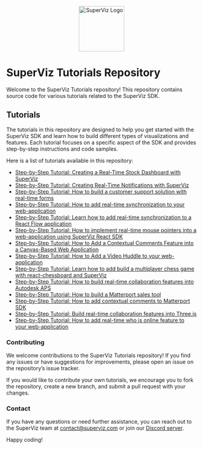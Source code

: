 <p align="center">
  <a href="https://superviz.com/" target="blank"><img src="https://avatars.githubusercontent.com/u/56120553?s=200&v=4" width="120" alt="SuperViz Logo" /></a>
</p>

# SuperViz Tutorials Repository

Welcome to the SuperViz Tutorials repository! This repository contains source code for various tutorials related to the SuperViz SDK.

## Tutorials

The tutorials in this repository are designed to help you get started with the SuperViz SDK and learn how to build different types of visualizations and features. Each tutorial focuses on a specific aspect of the SDK and provides step-by-step instructions and code samples.

Here is a list of tutorials available in this repository:

- [Step-by-Step Tutorial: Creating a Real-Time Stock Dashboard with SuperViz](https://github.com/SuperViz/tutorials/tree/main/realtime-data-dashboard)
- [Step-by-Step Tutorial: Creating Real-Time Notifications with SuperViz](https://github.com/SuperViz/tutorials/tree/main/realtime-notifications)
- [Step-by-Step Tutorial: How to build a customer support solution with real-time forms](https://github.com/SuperViz/tutorials/tree/main/customer-support)
- [Step-by-Step Tutorial: How to add real-time synchronization to your web-application](https://github.com/SuperViz/tutorials/tree/main/realtime-notes-application)
- [Step-by-Step Tutorial: Learn how to add real-time synchronization to a React Flow application](https://github.com/SuperViz/tutorials/tree/main/realtime-react-flow)
- [Step-by-Step Tutorial: How to implement real-time mouse pointers into a web-application using SuperViz React SDK](https://github.com/SuperViz/tutorials/tree/main/mouse-pointers)
- [Step-by-Step Tutorial: How to Add a Contextual Comments Feature into a Canvas-Based Web Application](https://github.com/SuperViz/tutorials/tree/main/contextual-comments-canvas)
- [Step-by-Step Tutorial: How to Add a Video Huddle to your web-application](https://github.com/SuperViz/tutorials/tree/main/video-huddle)
- [Step-by-Step Tutorial: Learn how to add build a multiplayer chess game with react-chessboard and SuperViz](https://github.com/SuperViz/tutorials/tree/main/chess-game)
- [Step-by-Step Tutorial: How to build real-time collaboration features into Autodesk APS](https://github.com/SuperViz/tutorials/tree/main/presence-autodesk)
- [Step-by-Step Tutorial: How to build a Matterport sales tool](https://github.com/SuperViz/tutorials/tree/main/matterport-sales-tool)
- [Step-by-Step Tutorial: How to add contextual comments to Matterport SDK](https://github.com/SuperViz/tutorials/tree/main/matterport-comments)
- [Step-by-Step Tutorial: Build real-time collaboration features into Three.js](https://github.com/SuperViz/tutorials/tree/main/three-js)
- [Step-by-Step Tutorial: How to add real-time who is online feature to your web-application](https://github.com/SuperViz/tutorials/tree/main/who-is-online)

### Contributing

We welcome contributions to the SuperViz Tutorials repository! If you find any issues or have suggestions for improvements, please open an issue on the repository’s issue tracker.

If you would like to contribute your own tutorials, we encourage you to fork the repository, create a new branch, and submit a pull request with your changes.

### Contact

If you have any questions or need further assistance, you can reach out to the SuperViz team at [contact@superviz.com](mailto:contact@superviz.com) or join our [Discord server](https://discord.gg/7ZQvzvz).

Happy coding!